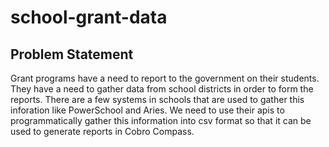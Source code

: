 # school-grant-data

## Problem Statement

Grant programs have a need to report to the government on their students.  They have a need to gather data from school districts in order to form the reports.  There are a few systems in schools that are used to gather this inforation like PowerSchool and Aries.  We need to use their apis to programmatically gather this information into csv format so that it can be used to generate reports in Cobro Compass.
